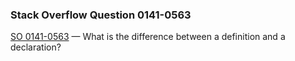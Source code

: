 ### Stack Overflow Question 0141-0563

[SO 0141-0563](http://stackoverflow.com/q/01410563) &mdash;
What is the difference between a definition and a declaration?
